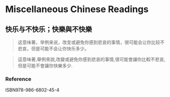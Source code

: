 # Miscellaneous Chinese Readings

## 快乐与不快乐；快樂與不快樂

> 这意味著，举例来说，改变或避免你感到悲哀的事情，很可能会让你比较不悲哀，但是可能不会让你快乐多少。

> 這意味著,舉例來說,改變或避免你感到悲哀的事情,很可能會讓你比較不悲哀,但是可能不會讓你快樂多少.

### Reference

ISBN978-986-6802-45-4

